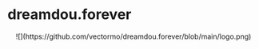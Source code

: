 # dreamdou.forever

<div align=center>
  ![](https://github.com/vectormo/dreamdou.forever/blob/main/logo.png)
